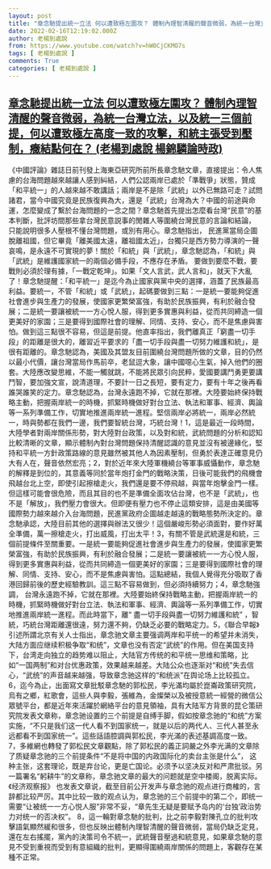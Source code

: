 ```yaml
---
layout: post
title: "章念馳提出統一立法 何以遭致極左圍攻？ 體制內理智清醒的聲音微弱，為統一台灣立法，以及統一三個前提，何以遭致極左高度一致的攻擊，和統主張受到壓制，癥結點何在？ (老楊到處說 楊錦驎論時政)"
date: 2022-02-16T12:19:02.000Z
author: 老楊到處說
from: https://www.youtube.com/watch?v=hW0CjCKMO7s
tags: [ 老楊到處說 ]
comments: True
categories: [ 老楊到處說 ]
---
```

<!--1645013942000-->
[章念馳提出統一立法 何以遭致極左圍攻？ 體制內理智清醒的聲音微弱，為統一台灣立法，以及統一三個前提，何以遭致極左高度一致的攻擊，和統主張受到壓制，癥結點何在？ (老楊到處說 楊錦驎論時政)](https://www.youtube.com/watch?v=hW0CjCKMO7s)
------

<div>
《中國評論》雜誌日前刊發上海東亞研究所前所長章念馳文章，直接提出：令人焦慮的台海問題越來越讓人感到糾結，人們公認兩岸已處於「準戰爭」狀態，贊成「和平統一」的人越來越不敢講話；兩岸是不是除「武統」以外已無路可走？試問諸君，當今中國究竟是民族復興為大，還是「武統」台灣為大？中國的前途與命運，怎麼變成了繫於台海問題的一念之間？章念馳首先提出怎麼看台灣“民意”的基本判斷，批評坊間那些拿台灣民意説事的閒雜人等圍繞台灣民意的言論和結論， 只能說明很多人壓根不懂台灣問題，或別有用心。章念馳指出， 民進黨當局企圖脫離祖國，但它畢竟「離美國太遠，離祖國太近」，台獨只是西方勢力導演的一聲哀鳴，是永遠不可實現的夢！關於「和統」與「武統」，章念馳認為，「和統」與「武統」是維護國家統一的兩個必備手段，不應存在矛盾。 要做到要麼不戰，要戰則必須於理有據，「一戰定乾坤」。如果「文人言武，武人言和」，就天下大亂了！章念馳提醒：「和平統一」是迄今為止國家與黨中央的選擇，涵蓋了民族最高利益。要統一，不管「和統」或「武統」，起碼要做到三點：一是統一要能夠促進社會進步與生產力的發展，使國家更繁榮富強，有助於民族振興，有利於融合發展；二是統一要讓被統一一方心悅人服，得到更多實惠與利益，從而共同締造一個更美好的家園；三是要得到國際社會的理解、同情、支持、安心，而不是焦慮與害怕。做到這三點很不容易，但這是前提。他直率指出，我們離真正「窮盡一切手段」的距離是很大的，離習近平要求的「盡一切手段與盡一切努力維護和統」，是很有距離的。章念馳認為，美國及其盟友目前圍繞台灣問題所做的文章，目的仍然以最小代價，讓台灣當局作馬前卒，老鼠逗大象，讓中國噁心生氣，掉入他們的圈套。大陸應改變思維，不能一觸就跳，不能將民眾引向民粹，愛國要講鬥勇更要講鬥智，要加強文宣，說清道理，不要計一日之長短，要有定力，要有十年之後再看誰哭誰笑的定力。章念馳認為，台灣永遠跑不掉，它就在那裡。大陸要始終保持戰略主動，把握兩岸統一的時機，抓緊時機做好對台立法、執法和軍事、經濟、輿論等一系列準備工作，切實地推進兩岸統一進程。堅信兩岸必將統一，兩岸必然統一，時與勢都在我們一邊，我們要智統台灣，巧統台灣！1，這是最近一段時間，大陸學者對兩岸關係形勢，對大陸對台政策，以及對和統，武統問題的分析和認知比較清晰的文章，顯示體制內對台灣問題保持清醒認識的意見並沒有被邊緣化，堅持和平統一方針政策路線的意見雖然被其他人為因素壓制，但勇於表達正確意見仍大有人在，聲音依然宏亮；2，對於近年來大陸軍機繞台等軍事威懾動作，章念馳的解釋是到位的，其意義等同於當年炮打金門的戰略決策，日後可能我們的飛機會飛越台北上空，即使引起擦槍走火，我們還是要不停飛越，與當年炮擊金門一樣。但這樣可能會很危險，而且其目的也不是準備全面攻佔台灣，也不是「武統」，也不是「解放」，我們壓力會很大。但即便有壓力也不停止這類安排，這是由美國等國際勢力越來越介入台海問題，民進黨政府企圖越走越遠的戰略態勢所決定的。章念馳承認，大陸目前其他的選擇與辦法又很少！這個嚴峻形勢必須面對，要作好萬全準備，萬一擦槍走火，打出威風，打出太平！3，有關不管是武統還是和統，三個前提條件至關重要。一是統一要能夠促進社會進步與生產力的發展，使國家更繁榮富強，有助於民族振興，有利於融合發展；二是統一要讓被統一一方心悅人服，得到更多實惠與利益，從而共同締造一個更美好的家園；三是要得到國際社會的理解、同情、支持、安心，而不是焦慮與害怕。這點總結，我個人覺得充分吸取了香港回歸前後的歷史經驗教訓。這三點不容易做到，但必須持續努力；4，章念馳強調， 台灣永遠跑不掉，它就在那裡。大陸要始終保持戰略主動，把握兩岸統一的時機，抓緊時機做好對台立法、執法和軍事、經濟、輿論等一系列準備工作，切實地推進兩岸統一進程。而此時當下，離“ 盡一切手段與盡一切努力維護和統” ，智統，巧統台灣距離還很遠，努力還不夠，仍缺乏必要的戰略定力。5，《聯合早報》引述所謂北京有关人士指出，章念驰文章主要强调两岸和平统一的希望并未消失，大陆方面应继续积极争取“和统”，文章也没有否定“武统”的作用。但在美国支持下，台湾走向独立的趋势难以阻止，大陆官方传统的和平统一思维和策略，比如“一国两制”和对台优惠政策，效果越来越差。大陆公众也逐渐对“和统”失去信心，“武统”的声音越来越强，导致章念驰这样的“和统派”在舆论场上比较孤立。6，迄今為止，出面寫文章批駁章念馳的郭松民，李光滿均屬於崑崙政策研究院，烏有之鄉，紅歌會，這些人與李毅，張維為，金燦榮以及被授意統一經營的微信公眾號平台，都是近年來活躍於網絡平台的意見領袖，具有大陆军方背景的昆仑策研究院发表文章称，章念驰设置的三个前提是自缚手脚，假如按章念驰的“和统”方案实施，“不只是我们这一代人看不到国家统一，就是以后的两代人、三代人甚至永远都看不到国家统一”。這些話語腔調與郭松民，李光滿的表述基調高度一致。7，多維網也轉發了郭松民文章觀點，除了郭松民的義正詞嚴之外李光满的文章除了质疑章念驰的三个前提条件“不是将中国的内政国际化的卖台主张是什么”， 这种主张，这套理论，既是弃台论，更是亡国论。必须予以坚决反对和严肃批驳。另一篇署名“躬耕牛”的文章称，章念驰文章的最大的问题就是空中楼阁，脱离实际。《经济观察报》 也发表文章说，截至目前公开发声与章念驰的观点进行商榷的，言辞都比较严厉。其中比较一致的观点认为，章念驰的三个前提中的第二个，即统一需要“让被统一一方心悦人服”非常不妥，“章先生无疑是要赋予岛内的‘台独’政治势力对统一的否决权”。 8，這一輪對章念馳的批判，比之前李毅對陳孔立的批判攻擊語氣顯然緩和很多，但也反映出體制內理智清醒的聲音微弱，當局仍缺乏定見，還在左右搖擺，黨內的決策司令不統一，武統聲音壓過和統意見，如果章念馳的意見不受到重視而受到有意組織的批判，更顯得圍繞兩岸關係的問題上，客觀存在某種不正常。
</div>
